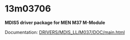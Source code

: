 # 13m03706

**MDIS5 driver package for MEN M37 M-Module**

Documentation: [DRIVERS/MDIS_LL/M037/DOC/main.html](DRIVERS/MDIS_LL/M037/DOC/main.html)
